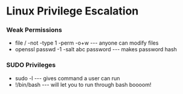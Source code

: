 # Linux Privilege Escalation
### Weak Permissions
- file / -not -type 1 -perm -o+w --- anyone can modify files
- openssl passwd -1 -salt abc password --- makes password hash
### SUDO Privileges
- sudo -l --- gives command a user can run
- !/bin/bash --- will let you to run through bash boooom!